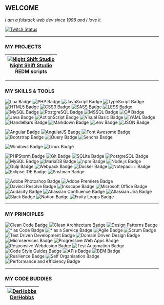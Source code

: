 ## WELCOME
*I am a fulstack web dev since 1998 and I love it.*

[![Twitch Status](https://img.shields.io/twitch/status/systemneo?style=for-the-badge&logo=twitch&logoColor=fff)](https://www.twitch.tv/systemneo)

---

### MY PROJECTS
| [![Night Shift Studio](https://avatars.githubusercontent.com/u/114626586?s=100&v=4)<br />Night Shift Studio](https://night-shift-studio.com/)<br />REDM scripts |
|:------:|

---

### MY SKILLS & TOOLS
![Lua Badge](https://img.shields.io/badge/Lua-2C2D72?logo=lua&logoColor=fff&style=for-the-badge)
![PHP Badge](https://img.shields.io/badge/PHP-2C2D72?logo=php&logoColor=fff&style=for-the-badge)
![JavaScript Badge](https://img.shields.io/badge/JavaScript-2C2D72?logo=javascript&logoColor=fff&style=for-the-badge)
![TypeScript Badge](https://img.shields.io/badge/TypeScript-2C2D72?logo=typescript&logoColor=fff&style=for-the-badge)
![HTML5 Badge](https://img.shields.io/badge/HTML5-2C2D72?logo=html5&logoColor=fff&style=for-the-badge)
![CSS3 Badge](https://img.shields.io/badge/CSS3-2C2D72?logo=css3&logoColor=fff&style=for-the-badge)
![SASS Badge](https://img.shields.io/badge/SASS-2C2D72?logo=sass&logoColor=fff&style=for-the-badge)
![LESS Badge](https://img.shields.io/badge/LESS-2C2D72?logo=less&logoColor=fff&style=for-the-badge)
![MySQL Badge](https://img.shields.io/badge/MySQL-2C2D72?style=for-the-badge&logo=mysql&logoColor=fff)
![PostgreSQL Badge](https://img.shields.io/badge/PostgreSQL-2C2D72?style=for-the-badge&logo=postgresql&logoColor=fff)
![MSSQL Badge](https://img.shields.io/badge/MSSQL-2C2D72?style=for-the-badge&logo=microsoftsqlserver&logoColor=fff)
![C# Badge](https://img.shields.io/badge/C%23-2C2D72?logo=csharp&logoColor=fff&style=for-the-badge)
![Java Badge](https://img.shields.io/badge/Java-2C2D72?logo=oracle&logoColor=fff&style=for-the-badge)
![ActionScript Badge](https://img.shields.io/badge/ActionScript-2C2D72?style=for-the-badge&logo=adobe)
![Visual Basic Badge](https://img.shields.io/badge/Visual%20Basic-2C2D72?style=for-the-badge&logo=visualbasic&logoColor=fff)
![YAML Badge](https://img.shields.io/badge/YAML-2C2D72?style=for-the-badge&logo=yaml&logoColor=fff)
![Handlebars Badge](https://img.shields.io/badge/Handlebars-2C2D72?style=for-the-badge&logo=handlebarsdotjs&logoColor=fff)
![Markdown Badge](https://img.shields.io/badge/Markdown-2C2D72?style=for-the-badge&logo=markdown&logoColor=fff)
![.env Badge](https://img.shields.io/badge/.env-2C2D72?style=for-the-badge&logo=dotenv&logoColor=fff)
![JSON Badge](https://img.shields.io/badge/JSON-2C2D72?style=for-the-badge&logo=json&logoColor=fff)

![Angular Badge](https://img.shields.io/badge/Angular-DD0031?logo=angular&logoColor=fff&style=for-the-badge)
![AngularJS Badge](https://img.shields.io/badge/AngularJS-DD0031?logo=angular&logoColor=fff&style=for-the-badge)
![Font Awesome Badge](https://img.shields.io/badge/Font%20Awesome-DD0031?logo=fontawesome&logoColor=fff&style=for-the-badge)
![Bootstrap Badge](https://img.shields.io/badge/Bootstrap-DD0031?logo=bootstrap&logoColor=fff&style=for-the-badge)
![jQuery Badge](https://img.shields.io/badge/jQuery-DD0031?logo=jquery&logoColor=fff&style=for-the-badge)
![Sencha Badge](https://img.shields.io/badge/Sencha-DD0031?logo=sencha&logoColor=fff&style=for-the-badge)

![Windows Badge](https://img.shields.io/badge/Windows-0078D6?logo=windows&logoColor=fff&style=for-the-badge)
![Linux Badge](https://img.shields.io/badge/Linux-0078D6?logo=linux&logoColor=fff&style=for-the-badge)

![PHPStorm Badge](https://img.shields.io/badge/PHPStorm-F05032?logo=phpstorm&logoColor=fff&style=for-the-badge)
![Git Badge](https://img.shields.io/badge/Git-F05032?logo=git&logoColor=fff&style=for-the-badge)
![SQLite Badge](https://img.shields.io/badge/SQLite-F05032?logo=sqlite&logoColor=fff&style=for-the-badge)
![PostgreSQL Badge](https://img.shields.io/badge/PostgreSQL-F05032?logo=postgresql&logoColor=fff&style=for-the-badge)
![MySQL Badge](https://img.shields.io/badge/MySQL-F05032?logo=mysql&logoColor=fff&style=for-the-badge)
![MariaDB Badge](https://img.shields.io/badge/MariaDB-F05032?logo=mariadb&logoColor=fff&style=for-the-badge)
![npm Badge](https://img.shields.io/badge/npm-F05032?logo=npm&logoColor=fff&style=for-the-badge)
![Node.js Badge](https://img.shields.io/badge/Node.js-F05032?logo=nodedotjs&logoColor=fff&style=for-the-badge)
![Gulp Badge](https://img.shields.io/badge/Gulp-F05032?logo=gulp&logoColor=fff&style=for-the-badge)
![Webpack Badge](https://img.shields.io/badge/Webpack-F05032?logo=webpack&logoColor=fff&style=for-the-badge)
![Docker Badge](https://img.shields.io/badge/Docker-F05032?logo=docker&logoColor=fff&style=for-the-badge)
![Notepad++ Badge](https://img.shields.io/badge/Notepad%2B%2B-F05032?logo=notepadplusplus&logoColor=fff&style=for-the-badge)
![Eclipse IDE Badge](https://img.shields.io/badge/Eclipse_IDE-F05032?logo=eclipseide&logoColor=fff&style=for-the-badge)
![Postman Badge](https://img.shields.io/badge/Postman-F05032?logo=postman&logoColor=fff&style=for-the-badge)

![Adobe Photoshop Badge](https://img.shields.io/badge/Adobe%20Photoshop-31A8FF?logo=adobephotoshop&logoColor=fff&style=for-the-badge)
![Adobe Premiere Badge](https://img.shields.io/badge/Adobe%20Premiere-31A8FF?logo=adobepremierepro&logoColor=fff&style=for-the-badge)
![Davinci Resolve Badge](https://img.shields.io/badge/Davinci%20Resolve-31A8FF?style=for-the-badge&logo=blackmagicdesign&logoColor=fff)
![Inkscape Badge](https://img.shields.io/badge/Inkscape-31A8FF?style=for-the-badge&logo=inkscape&logoColor=fff)
![Microsoft Office Badge](https://img.shields.io/badge/Microsoft%20Office-31A8FF?logo=microsoft&logoColor=fff&style=for-the-badge)
![Audacity Badge](https://img.shields.io/badge/Audacity-31A8FF?logo=audacity&logoColor=fff&style=for-the-badge)
![Atlassian Confluence Badge](https://img.shields.io/badge/Atlassian%20Confluence-31A8FF?logo=confluence&logoColor=fff&style=for-the-badge)
![Atlassian Jira Badge](https://img.shields.io/badge/Atlassian%20Jira-31A8FF?logo=jira&logoColor=fff&style=for-the-badge)
![Slack Badge](https://img.shields.io/badge/Slack-31A8FF?logo=slack&logoColor=fff&style=for-the-badge)
![Notion Badge](https://img.shields.io/badge/Notion-31A8FF?logo=notion&logoColor=fff&style=for-the-badge)
![Fruity Loops Badge](https://img.shields.io/badge/Fruity_Loops-31A8FF?style=for-the-badge)

---

### MY PRINCIPLES
![Clean Code Badge](https://img.shields.io/badge/Clean%20Code-000?style=for-the-badge)
![Clean Architecture Badge](https://img.shields.io/badge/Clean%20Architecture-000?style=for-the-badge)
![Design Patterns Badge](https://img.shields.io/badge/Design%20Patterns-000?style=for-the-badge)
![* as Code Badge](https://img.shields.io/badge/*%20as%20Code-000?style=for-the-badge)
![* as a Service Badge](https://img.shields.io/badge/*%20as%20a%20Service-000?style=for-the-badge)
![Agile Badge](https://img.shields.io/badge/Agile-000?style=for-the-badge)
![Scrum Badge](https://img.shields.io/badge/Scrum-000?style=for-the-badge)
![Test Driven Development Badge](https://img.shields.io/badge/Test_Driven_Development-000?style=for-the-badge)
![Domain Driven Design Badge](https://img.shields.io/badge/Domain_Driven_Design-000?style=for-the-badge)
![Microservices Badge](https://img.shields.io/badge/Microservices-000?style=for-the-badge)
![Progressive Web Apps Badge](https://img.shields.io/badge/Progressive_Web_Apps-000?style=for-the-badge)
![Responsive Webdesign Badge](https://img.shields.io/badge/Responsive_Webdesign-000?style=for-the-badge)
![Test Automation Badge](https://img.shields.io/badge/Test_Automation-000?style=for-the-badge)
![Code Style Guides Badge](https://img.shields.io/badge/Code_Style_Guides-000?style=for-the-badge)
![APIs Badge](https://img.shields.io/badge/There_is_an_API_for_it-000?style=for-the-badge)
![BEM Badge](https://img.shields.io/badge/BEM-000?style=for-the-badge)
![Resilience Badge](https://img.shields.io/badge/Resilience-000?style=for-the-badge)
![Self Organisation Badge](https://img.shields.io/badge/Self_Organisation-000?style=for-the-badge)
![Performance and efficiency Badge](https://img.shields.io/badge/Performance_%26_efficiency-000?style=for-the-badge)

---

### MY CODE BUDDIES
| [![DerHobbs](https://avatars.githubusercontent.com/u/101003021?s=100&v=4)<br />DerHobbs](https://github.com/DerHobbs) |
|:------:|
<!--
![Neo´s GitHub stats](https://github-readme-stats.vercel.app/api?username=systemneo&show_icons=true&theme=dark)
-->
